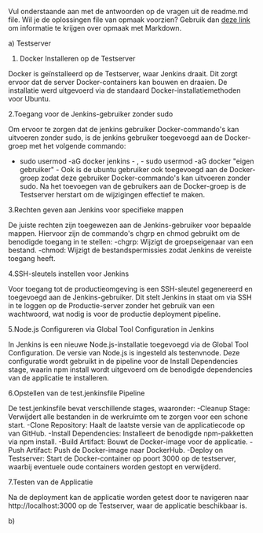Vul onderstaande aan met de antwoorden op de vragen uit de readme.md file. Wil je de oplossingen file van opmaak voorzien? Gebruik dan [deze link](https://github.com/adam-p/markdown-here/wiki/Markdown-Cheatsheet) om informatie te krijgen over
opmaak met Markdown.

a) Testserver
1. Docker Installeren op de Testserver
   
Docker is geïnstalleerd op de Testserver, waar Jenkins draait. Dit zorgt ervoor dat de server Docker-containers kan bouwen en draaien. De installatie werd uitgevoerd via de standaard Docker-installatiemethoden voor Ubuntu.

2.Toegang voor de Jenkins-gebruiker zonder sudo

Om ervoor te zorgen dat de jenkins gebruiker Docker-commando's kan uitvoeren zonder sudo, is de jenkins gebruiker toegevoegd aan de Docker-groep met het volgende commando:
- sudo usermod -aG docker jenkins - , - sudo usermod -aG docker "eigen gebruiker" -
Ook is de ubuntu gebruiker ook toegevoegd aan de Docker-groep zodat deze gebruiker Docker-commando's kan uitvoeren zonder sudo.
Na het toevoegen van de gebruikers aan de Docker-groep is de Testserver herstart om de wijzigingen effectief te maken.

3.Rechten geven aan Jenkins voor specifieke mappen

De juiste rechten zijn toegewezen aan de Jenkins-gebruiker voor bepaalde mappen. Hiervoor zijn de commando's chgrp en chmod gebruikt om de benodigde toegang in te stellen:
-chgrp: Wijzigt de groepseigenaar van een bestand.
-chmod: Wijzigt de bestandspermissies zodat Jenkins de vereiste toegang heeft.

4.SSH-sleutels instellen voor Jenkins

Voor toegang tot de productieomgeving is een SSH-sleutel gegenereerd en toegevoegd aan de Jenkins-gebruiker. Dit stelt Jenkins in staat om via SSH in te loggen op de Productie-server zonder het gebruik van een wachtwoord, wat nodig is voor de productie deployment pipeline.

5.Node.js Configureren via Global Tool Configuration in Jenkins

In Jenkins is een nieuwe Node.js-installatie toegevoegd via de Global Tool Configuration. De versie van Node.js is ingesteld als testenvnode. Deze configuratie wordt gebruikt in de pipeline voor de Install Dependencies stage, waarin npm install wordt uitgevoerd om de benodigde dependencies van de applicatie te installeren.

6.Opstellen van de test.jenkinsfile Pipeline

De test.jenkinsfile bevat verschillende stages, waaronder:
-Cleanup Stage: Verwijdert alle bestanden in de werkruimte om te zorgen voor een schone start.
-Clone Repository: Haalt de laatste versie van de applicatiecode op van GitHub.
-Install Dependencies: Installeert de benodigde npm-pakketten via npm install.
-Build Artifact: Bouwt de Docker-image voor de applicatie.
-Push Artifact: Push de Docker-image naar DockerHub.
-Deploy on Testserver: Start de Docker-container op poort 3000 op de testserver, waarbij eventuele oude containers worden gestopt en verwijderd.

7.Testen van de Applicatie

Na de deployment kan de applicatie worden getest door te navigeren naar http://localhost:3000 op de Testserver, waar de applicatie beschikbaar is.

b)
